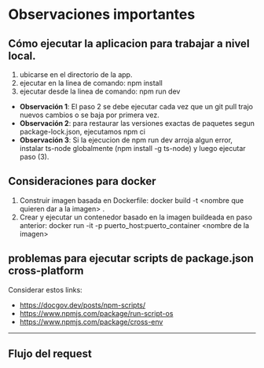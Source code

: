 # Observaciones importantes


## Cómo ejecutar la aplicacion para trabajar a nivel local.

1. ubicarse en el directorio de la app.
2. ejecutar en la linea de comando: npm install
3. ejecutar desde la linea de comando: npm run dev

- **Observación 1**: El paso 2 se debe ejecutar cada vez que un git pull trajo nuevos cambios o se baja por primera vez.
- **Observación 2**: para restaurar las versiones exactas de paquetes segun package-lock.json, ejecutamos npm ci
- **Observación 3**: Si la ejecucion de npm run dev arroja algun error, instalar ts-node globalmente (npm install -g ts-node) y luego ejecutar paso (3).

## Consideraciones para docker

1. Construir imagen basada en Dockerfile: docker build -t \<nombre que quieren dar a la imagen\> .
2. Crear y ejecutar un contenedor basado en la imagen buildeada en paso anterior: docker run -it -p puerto_host:puerto_container \<nombre de la imagen\>

## problemas para ejecutar scripts de package.json cross-platform

Considerar estos links:

- https://docgov.dev/posts/npm-scripts/
- https://www.npmjs.com/package/run-script-os
- https://www.npmjs.com/package/cross-env

---

## Flujo del request

